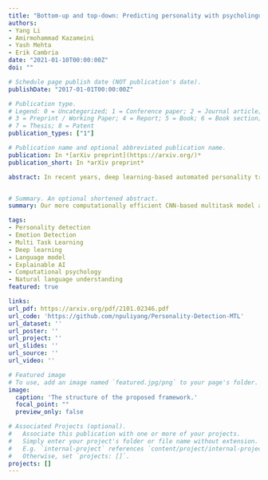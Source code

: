 ```yaml
---
title: "Bottom-up and top-down: Predicting personality with psycholinguistic and language model features"
authors:
- Yang Li
- Amirmohammad Kazameini
- Yash Mehta
- Erik Cambria
date: "2021-01-10T00:00:00Z"
doi: ""

# Schedule page publish date (NOT publication's date).
publishDate: "2017-01-01T00:00:00Z"

# Publication type.
# Legend: 0 = Uncategorized; 1 = Conference paper; 2 = Journal article;
# 3 = Preprint / Working Paper; 4 = Report; 5 = Book; 6 = Book section;
# 7 = Thesis; 8 = Patent
publication_types: ["1"]

# Publication name and optional abbreviated publication name.
publication: In *[arXiv preprint](https://arxiv.org/)*
publication_short: In *arXiv preprint*

abstract: In recent years, deep learning-based automated personality trait detection has received a lot of attention, especially now, due to the massive digital footprints of an individual. Moreover, many researchers have demonstrated that there is a strong link between personality traits and emotions. In this paper, we build on the known correlation between personality traits and emotional behaviors, and propose a novel multitask learning framework, SoGMTL that simultaneously predicts both of them. We also empirically evaluate and discuss different information-sharing mechanisms between the two tasks. To ensure the high quality of the learning process, we adopt a MAML-like framework for model optimization. Our more computationally efficient CNN-based multitask model achieves the state-of-the-art performance across multiple famous personality and emotion datasets, even outperforming Language Model based models.


# Summary. An optional shortened abstract.
summary: Our more computationally efficient CNN-based multitask model achieves the state-of-the-art performance across multiple famous personality and emotion datasets, even outperforming Language Model based models.

tags:
- Personality detection
- Emotion Detection
- Multi Task Learning
- Deep learning
- Language model
- Explainable AI
- Computational psychology
- Natural language understanding
featured: true

links:
url_pdf: https://arxiv.org/pdf/2101.02346.pdf
url_code: 'https://github.com/npuliyang/Personality-Detection-MTL'
url_dataset: ''
url_poster: ''
url_project: ''
url_slides: ''
url_source: ''
url_video: ''

# Featured image
# To use, add an image named `featured.jpg/png` to your page's folder. 
image:
  caption: 'The structure of the proposed framework.'
  focal_point: ""
  preview_only: false

# Associated Projects (optional).
#   Associate this publication with one or more of your projects.
#   Simply enter your project's folder or file name without extension.
#   E.g. `internal-project` references `content/project/internal-project/index.md`.
#   Otherwise, set `projects: []`.
projects: []
---
```

